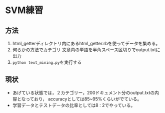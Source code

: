 # SVM練習
## 方法
1. html_getterディレクトリ内にあるhtml_getter.rbを使ってデータを集める。
2. 何らかの方法でカテゴリ 文章内の単語を半角スペース区切りでoutput.txtに出力
3. `python text_mining.py`を実行する

## 現状
- あげている状態では，２カテゴリー，200ドキュメント分のoutput.txtの内容となっており，
accuracyとしては85~95%くらいがでている。
- 学習データとテストデータの比率としては8 : 2でやっている。